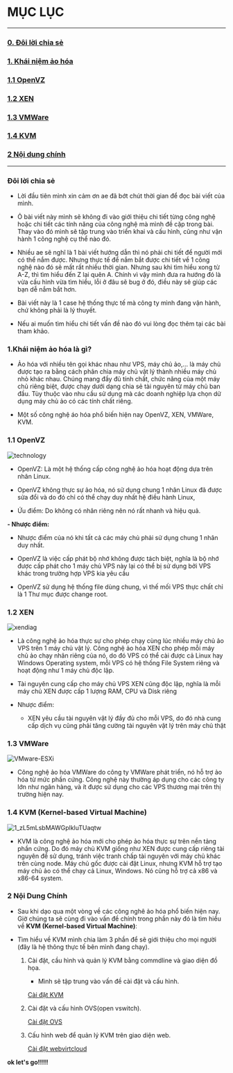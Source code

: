 # MỤC LỤC

--------------

### [0. Đôi lời chia sẻ](#0)
### [1. Khái niệm ảo hóa](#aohoa)
### [1.1 OpenVZ](#openVZ)
### [1.2 XEN](#XEN)
### [1.3 VMWare](#VMWare)
### [1.4 KVM](#KVM)
### [2 Nội dung chính](#noidung)

-----------------------

### <a name="0"><a/> Đôi lời chia sẻ

   - Lời đầu tiên mình xin cảm ơn ae đã bớt chút thời gian để đọc bài viết của mình.
   
   - Ỏ bài viết này mình sẽ không đi vào giới thiệu chi tiết từng công nghệ hoặc chi tiết các tính năng của công nghệ mà mình đề cặp trong bài. Thay vào đó mình sẽ tập trung vào triển khai và cấu hình, cũng như vận hành 1 công nghệ cụ thể nào đó.
   
   - Nhiều ae sẽ nghĩ là 1 bài viết hướng dẫn thì nó phải chi tiết để người mới có thể nắm được. Nhưng thực tế để nắm bắt được chi tiết về 1 công nghệ nào đó sẽ mất rất nhiều thời gian. Nhưng sau khi tìm hiểu xong từ A-Z, thì tìm hiểu đến Z lại quên A. Chính vì vậy mình đưa ra hướng đó là vừa cấu hình vừa tìm hiểu, lỗi ở đâu sẽ bug ở đó, điều này sẽ giúp các bạn dễ nắm bắt hơn.
   
   - Bài viết này là 1 case hệ thống thực tế mà công ty mình đang vận hành, chứ không phải là lý thuyết.
   
   - Nếu ai muốn tìm hiểu chi tiết vấn đề nào đó vui lòng đọc thêm tại các bài tham khảo. 

### <a name="aohoa"></a>1.Khái niệm ảo hóa là gì?
- Ảo hóa với nhiều tên gọi khác nhau như VPS, máy chủ ảo,… là máy chủ được tạo ra bằng cách phân chia máy chủ vật lý thành nhiều máy chủ nhỏ khác nhau. Chúng mang đầy đủ tính chất, chức năng của một máy chủ riêng biệt, được chạy dưới dạng chia sẻ tài nguyên từ máy chủ ban đầu. Tùy thuộc vào nhu cầu sử dụng mà các doanh nghiệp lựa chọn dử dụng máy chủ ảo có các tính chất riêng.

- Một số công nghệ áo hóa phổ biến hiện nay OpenVZ, XEN, VMWare, KVM.

### <a name="openVZ"></a>1.1 OpenVZ
        
   ![technology](https://user-images.githubusercontent.com/19284401/55128967-fd8e4c80-5147-11e9-8cea-e4b19e2be622.jpg)

    
   - OpenVZ: Là một hệ thống cấp công nghệ ảo hóa hoạt động dựa trên nhân Linux. 
    
   - OpenVZ không thực sự ảo hóa, nó sử dụng chung 1 nhân Linux đã được sửa đổi và do đó chỉ có thể chạy duy nhất hệ điều hành Linux,

   - Ứu điểm: Do không có nhân riêng nên nó rất nhanh và hiệu quả.

   **- Nhược điểm:** 
   
   - Nhược điểm của nó khi tất cả các máy chủ phải sử dụng chung 1 nhân duy nhất.
    
   - OpenVZ là việc cấp phát bộ nhớ không được tách biệt, nghĩa là bộ nhớ được cấp phát cho 1 máy chủ VPS này lại có thể bị sử dụng bởi VPS khác trong trường hợp VPS kia yêu cầu
    
   - OpenVZ sử dụng hệ thống file dùng chung, vì thế mối VPS thực chất chỉ là 1 Thư mục được change root.
     
        
### <a name="XEN"></a>1.2 XEN
    
   ![xendiag](https://user-images.githubusercontent.com/19284401/55128904-cddf4480-5147-11e9-88e3-6588bb23075e.png)

   - Là công nghệ ảo hóa thực sự cho phép chạy cùng lúc nhiều máy chủ ảo VPS trên 1 máy chủ vật lý. Công nghệ ảo hóa XEN cho phép mỗi máy chủ ảo chạy nhân riêng của nó, do đó VPS có thể cài được cả Linux hay Windows Operating system, mỗi VPS có hệ thống File System riêng và hoạt động như 1 máy chủ độc lập.
        
   - Tài nguyên cung cấp cho máy chủ VPS XEN cũng độc lập, nghĩa là mỗi máy chủ XEN được cấp 1 lượng RAM, CPU và Disk riêng
        
   - Nhược điểm:
        
       - XEN yêu cầu tài nguyên vật lý đầy đủ cho mỗi VPS, do đó nhà cung cấp dịch vụ cũng phải tăng cường tài nguyên vật lý trên máy chủ thật
            
### <a name="VMWare"></a>1.3 VMWare 

![VMware-ESXi](https://user-images.githubusercontent.com/19284401/55128984-0d0d9580-5148-11e9-9ffa-55fe4f9d8524.jpg)

    
   - Công nghệ ảo hóa VMWare do công ty VMWare phát triển, nó hỗ trợ ảo hóa từ mức phần cứng. Công nghệ này thường áp dụng cho các công ty lớn như ngân hàng, và ít được sử dụng cho các VPS thương mại trên thị trường hiện nay.
        
### <a name="KVM"></a>1.4 KVM (Kernel-based Virtual Machine)
    
![1_zL5mLsbMAWGplkluTUaqtw](https://user-images.githubusercontent.com/19284401/55129371-704bf780-5149-11e9-891a-4f2abb7e6d90.png)
    
   - KVM là công nghệ ảo hóa mới cho phép ảo hóa thực sự trên nền tảng phần cứng. Do đó máy chủ KVM giống như XEN được cung cấp riêng tài nguyên để sử dụng, tránh việc tranh chấp tài nguyên với máy chủ khác trên cùng node. Máy chủ gốc được cài đặt Linux, nhưng KVM hỗ trợ tạo máy chủ ảo có thể chạy cả Linux, Windows. Nó cũng hỗ trợ cả x86 và x86-64 system.
   
   
### <a name="noidung"></a>2 Nội Dung Chính
- Sau khi dạo qua một vòng về các công nghê ảo hóa phổ biến hiện nay. Giờ chúng ta sẽ cùng đi vào vấn đề chính trong phần này đó là tìm hiểu về  **KVM (Kernel-based Virtual Machine)**:

- Tìm hiểu về KVM mình chia làm 3 phần để sẽ giới thiệu cho mọi người (đây là hệ thông thực tế bên mình đang chạy).

   1. Cài đặt, cầu hình và quản lý KVM bằng commdline và giao diện đồ họa.
    
        - Mình sẽ tập trung vào vấn đề cài đặt và cấu hình.
        
         <a href="https://github.com/letran3691/AoHoa/tree/master/kvm" rel="nofollow">Cài đặt KVM</a>

   2. Cài đặt và cấu hình OVS(open vswitch).
    
         <a href="https://github.com/letran3691/AoHoa/tree/master/OVS" rel="nofollow">Cài đặt OVS</a>

   3. Cấu hình web để quản lý KVM trên giao diện web.
   
        <a href="https://github.com/letran3691/AoHoa/tree/master/webvirtcloud" rel="nofollow"> Cài đặt webvirtcloud <a/>

**ok let's go!!!!!**

        
            
        